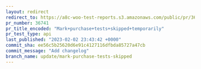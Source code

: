 ```yaml
---
layout: redirect
redirect_to: https://a8c-woo-test-reports.s3.amazonaws.com/public/pr/36741/api/index.html
pr_number: 36741
pr_title_encoded: "Mark+purchase+tests+skipped+temporarily"
pr_test_type: api
last_published: "2023-02-02 23:43:42 +0000"
commit_sha: ee56c5b25620d6e91c4127116dfbda85727a47cb
commit_message: "Add changelog"
branch_name: update/mark-purchase-tests-skipped
---
```

